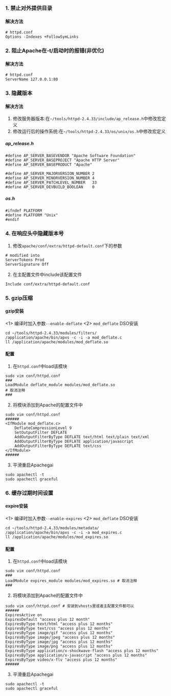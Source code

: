 ### 1. 禁止对外提供目录
#### 解决方法
```
# httpd.conf
Options -Indexes +FollowSymLinks
```

### 2. 阻止Apache在-t/启动时的报错(非优化)
#### 解决方法
```
# httpd.conf
ServerName 127.0.0.1:80
```
### 3. 隐藏版本
#### 解决方法
1. 修改服务器版本:在`~/tools/httpd-2.4.33/include/ap_release.h`中修改宏定义
2. 修改运行后的操作系统:在`~/tools/httpd-2.4.33/os/unix/os.h`中修改宏定义
##### ap_release.h
```
#define AP_SERVER_BASEVENDOR "Apache Software Foundation"
#define AP_SERVER_BASEPROJECT "Apache HTTP Server"
#define AP_SERVER_BASEPRODUCT "Apache"

#define AP_SERVER_MAJORVERSION_NUMBER 2
#define AP_SERVER_MINORVERSION_NUMBER 4
#define AP_SERVER_PATCHLEVEL_NUMBER   33
#define AP_SERVER_DEVBUILD_BOOLEAN    0
```
##### os.h
```
#ifndef PLATFORM
#define PLATFORM "Unix"
#endif
```
### 4. 在响应头中隐藏版本号
1. 修改`apache/conf/extra/httpd-default.conf`下的参数
```
# modified into
ServerTokens Prod
ServerSignature Off
```
2. 在主配置文件中include该配置文件
```
Include conf/extra/httpd-default.conf
```

### 5. gzip压缩
#### gzip安装
<1> 编译时加入参数`--enable-deflate`
<2> `mod_deflate` DSO安装
```
cd ~/tools/httpd-2.4.33/modules/filters/
/application/apache/bin/apxs -c -i -a mod_deflate.c
ll /application/apache/modules/mod_deflate.so
```
#### 配置
1. 在`httpd.conf`中load该模块
```
sudo vim conf/httpd.conf
###
LoadModule deflate_module modules/mod_deflate.so
# 取消注释
###
```
2. 将模块添加到Apache的配置文件中
```
sudo vim conf/httpd.conf 
######
<IfModule mod_deflate.c>
	DeflateCompressionLevel 9
	SetOutputFilter DEFLATE
	AddOutputFilterByType DEFLATE text/html text/plain text/xml
	AddOutputFilterByType DEFLATE application/javascript
	AddOutputFilterByType DEFLATE text/css
</IfModule>
######
```
3. 平滑重启Apachegai
```
sudo apachectl -t
sudo apachectl graceful
```

### 6. 缓存过期时间设置
#### expire安装
<1> 编译时加入参数`--enable-expires`
<2> `mod_deflate` DSO安装
```
cd ~/tools/httpd-2.4.33/modules/metadata/
/application/apache/bin/apxs -c -i -a mod_expires.c
ll /application/apache/modules/mod_expires.so
```
#### 配置
1. 在`httpd.conf`中load该模块
```
sudo vim conf/httpd.conf
###
LoadModule expires_module modules/mod_expires.so # 取消注释
###
```
2. 将模块添加到Apache的配置文件中
```
sudo vim conf/httpd.conf # 安装到vhosts里或者主配置文件都可以
######
ExpiresActive on
ExpiresDefault "access plus 12 month"
ExpiresByType text/html "access plus 12 months"
ExpiresByType text/css "access plus 12 months"
ExpiresByType image/gif "access plus 12 months"
ExpiresByType image/jpeg "access plus 12 months"
ExpiresByType image/jpg "access plus 12 months"
ExpiresByType image/png "access plus 12 months"
ExpiresByType application/x-shockwave-flash "access plus 12 months"
ExpiresByType application/x-javascript "access plus 12 months"
ExpiresByType video/x-flv "access plus 12 months"
######
```
3. 平滑重启Apachegai
```
sudo apachectl -t
sudo apachectl graceful
```



